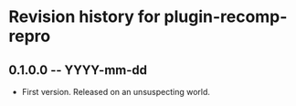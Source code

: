 # Revision history for plugin-recomp-repro

## 0.1.0.0 -- YYYY-mm-dd

* First version. Released on an unsuspecting world.

